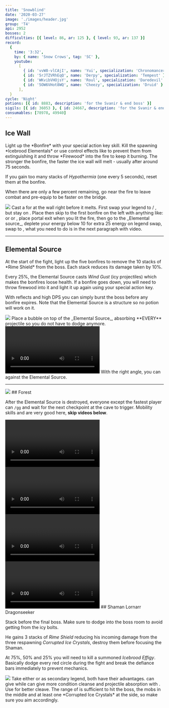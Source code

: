 ```yaml
---
title: 'Snowblind'
date: '2020-03-27'
image: './images/header.jpg'
group: 'T4'
api: 2952
bosses: 2
difficulties: [{ level: 86, ar: 125 }, { level: 93, ar: 137 }]
record:
  {
    time: '3:32',
    by: { name: 'Snow Crows', tag: 'SC' },
    youtube:
      [
        { id: 'vvW8-vlCAjI', name: 'Yui', specialization: 'Chronomancer' },
        { id: '5rJTZVRhEqQ', name: 'Derpy', specialization: 'Tempest' },
        { id: 'WKvibVHOjsY', name: 'Roul', specialization: 'Daredevil' },
        { id: '5OW6VHot8WQ', name: 'Cheezy', specialization: 'Druid' },
      ],
  }
cycle: 'Night'
potions: [{ id: 8883, description: 'for the Svanir & end boss' }]
sigils: [{ id: 36053 }, { id: 24667, description: 'for the Svanir & end boss' }]
consumables: [78978, 49940]
---
```


## Ice Wall <Item id="8883" disableText/><Item id="24667" disableText/>

<Grid>
<GridItem sm="8">
Light up the *Bonfire* with your special action key skill. Kill the spawning *Icebrood Elementals* or use control effects like <Control name="pull"/> to prevent them from extinguishing it and throw *Firewood* into the fire to keep it burning. The stronger the bonfire, the faster the ice wall will melt - usually after around 75 seconds.

If you gain too many stacks of _Hypothermia_ (one every 5 seconds), reset them at the bonfire.

When there are only a few percent remaining, go near the fire to leave combat and pre-equip <Item id="49940"/> to be faster on the bridge.
</GridItem>

<GridItem sm="4">
<Image src="./images/the_start_area.jpg" caption="The start area"/>
</GridItem>
</Grid>

<Tabs>
<Tab specialization="Elementalist">
Cast a <Skill name="Conjure Fiery Greatsword"/> for <Specialization name="revenant"/> at the wall right before it melts.
</Tab>
  
<Tab specialization="Revenant">
First swap your legend to <Skill name="Legendary Centaur Stance"/> / <Skill name="Legendary Renegade Stance"/>, but stay on <Skill name="Legendary Renegade Stance" disableText/>. Place <Item id="78978"/> then  skip to the first bonfire on the left with anything like: <Skill name="Conjure Fiery Greatsword"/> or <Item id="49940"/> or <Item id="85244"/>, place portal exit when you lit the fire, then go to the _Elemental source_, deplete your energy below 10 for extra 25 energy on legend swap, swap to <Skill name="Legendary Centaur Stance"/>, what you need to do is in the next paragraph with video.
</Tab>
</Tabs>

---

## Elemental Source <Item id="8885" disableText/><Item id="24661" disableText/>

<Grid>
<GridItem sm="8">
At the start of the fight, light up the five bonfires to remove the 10 stacks of *Rime Shield* from the boss. Each stack reduces its damage taken by 10%.

Every 25%, the Elemental Source casts _Wind Gust_ (icy projectiles) which makes the bonfires loose health. If a bonfire goes down, you will need to throw firewood into it and light it up again using your special action key.

With reflects and high DPS you can simply burst the boss before any bonfire expires. Note that the Elemental Source is a structure so no potion will work on it.
</GridItem>

<GridItem sm="4">
<Image src="./images/the_elemental_source.jpg" caption="The Elemental Source"/>
</GridItem>

<GridItem sm="12">
<Tabs>
<Tab specialization="revenant">
Place a bubble on top of the _Elemental Source_, absorbing **EVERY** projectile so you do not have to dodge anymore.
  
<Video title="Revenant bubble" youtube="ORcJL1p1pN8"/>
</Tab>

<Tab specialization="elementalist">
With the right angle, you can <Skill id="5697"/> against the Elemental Source.
</Tab>
</Tabs>
</GridItem>
</Grid>



---



<Grid>
<GridItem sm="5">
<Image src="./images/the_icy_forest.jpg" caption="The icy forest"/>
</GridItem>
  
<GridItem sm="7">
## Forest <Item id="8883" disableText/><Item id="24667" disableText/>  
  
After the Elemental Source is destroyed, everyone except the fastest player can `/gg` and wait for the next checkpoint at the cave to trigger. Mobility skills and <Item id="49940"/> are very good here, **skip videos below**.
</GridItem>
  
<GridItem sm="12">  
<Tabs>
<Tab specialization="Ranger">
<Video title="Ranger skip" timestamp="100"  youtube="3Zc_ZJqPD0s"/>  
</Tab>
<Tab specialization="Warrior">
<Video title="Warrior skip" timestamp="21"  youtube="29qQ2xU1YHk"/>
</Tab>
<Tab specialization="Guardian">
<Video title="Guardian skip" timestamp="258" youtube="MmJTsOhdQeo"/>
</Tab>
<Tab specialization="Thief">
<Video title="Thief skip" timestamp="125" youtube="Alpgs_GaZV0"/>
</Tab>
</Tabs>
</GridItem>
</Grid>

<Grid>
<GridItem sm="8">
## Shaman Lornarr Dragonseeker <Item id="8883" disableText/><Item id="24667" disableText/>  
  
Stack <Boon name="might"/> before the final boss. Make sure to dodge into the boss room to avoid getting <Condition name="chilled"/> from the icy bolts.

He gains 3 stacks of _Rime Shield_ reducing his incoming damage from the three respawning _Corrupted Ice Crystals_, destroy them before focusing the Shaman.

At 75%, 50% and 25% you will need to kill a summoned _Icebrood Effigy_. Basically dodge every red circle during the fight and break the defiance bars immediately to prevent mechanics.

<Image src="./images/shaman_lornarr_dragonseeker.jpg" caption="Shaman Lornarr Dragonseekers cave"/>
</GridItem>

<GridItem sm="4">
<Tabs>
<Tab specialization="Revenant">
Take either <Skill name="Legendary Dwarf Stance"/> or <Skill name="Legendary Centaur Stance"/> as secondary legend, both have their advantages. <Skill name="Legendary Dwarf Stance" disableText/> can give <Boon name="Stability"/> while <Skill name="Legendary Centaur Stance" disableText/> can give more condition cleanse and projectile absorption with <Skill name="Protective solace"/>.
</Tab>
</Tabs>

<Tabs>
<Tab specialization="Tempest">
Use <Specialization name="Tempest"/> <Skill id="22572"/> for better cleave. The range of <Skill id="22572"/> is sufficient to hit the boss, the mobs in the middle and at least one *Corrupted Ice Crystals* at the side, so make sure you aim accordingly.
</Tab>
</Tabs>
</GridItem>
</Grid>



